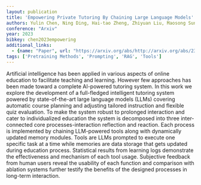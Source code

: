 ```yaml
---
layout: publication
title: 'Empowering Private Tutoring By Chaining Large Language Models'
authors: Yulin Chen, Ning Ding, Hai-tao Zheng, Zhiyuan Liu, Maosong Sun, Bowen Zhou
conference: "Arxiv"
year: 2023
bibkey: chen2023empowering
additional_links:
  - {name: "Paper", url: "https://arxiv.org/abs/http://arxiv.org/abs/2309.08112v2"}
tags: ['Pretraining Methods', 'Prompting', 'RAG', 'Tools']
---
```

Artificial intelligence has been applied in various aspects of online education to facilitate teaching and learning. However few approaches has been made toward a complete AI-powered tutoring system. In this work we explore the development of a full-fledged intelligent tutoring system powered by state-of-the-art large language models (LLMs) covering automatic course planning and adjusting tailored instruction and flexible quiz evaluation. To make the system robust to prolonged interaction and cater to individualized education the system is decomposed into three inter-connected core processes-interaction reflection and reaction. Each process is implemented by chaining LLM-powered tools along with dynamically updated memory modules. Tools are LLMs prompted to execute one specific task at a time while memories are data storage that gets updated during education process. Statistical results from learning logs demonstrate the effectiveness and mechanism of each tool usage. Subjective feedback from human users reveal the usability of each function and comparison with ablation systems further testify the benefits of the designed processes in long-term interaction.
